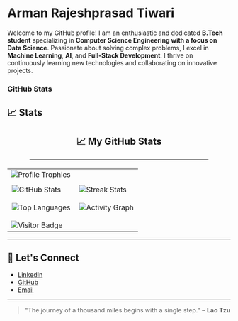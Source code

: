 # Arman Rajeshprasad Tiwari

Welcome to my GitHub profile! I am an enthusiastic and dedicated **B.Tech student** specializing in **Computer Science Engineering with a focus on Data Science**. Passionate about solving complex problems, I excel in **Machine Learning**, **AI**, and **Full-Stack Development**. I thrive on continuously learning new technologies and collaborating on innovative projects.


### GitHub Stats
## 📈 Stats

<div align="center">
  <h2>📈 My GitHub Stats</h2>
  <hr style="width:80%; margin: 20px auto;">
  <table>
    <tr>
      <td colspan="2">
        <img src="https://github-profile-trophy.vercel.app/?username=tiwariar7&row=1&column=8&margin-h=8&theme=darkhub&count_private=true&margin-w=15&no-frame=true" alt="Profile Trophies" />
      </td>
    </tr>
    <tr>
      <td style="padding: 10px;">
        <img src="https://github-readme-stats.vercel.app/api?username=tiwariar7&show_icons=true&hide_border=true" alt="GitHub Stats" />
      </td>
      <td style="padding: 10px;">
        <img src="https://github-readme-streak-stats.herokuapp.com/?user=tiwariar7&theme=default&hide_title=true" alt="Streak Stats" />
      </td>
    </tr>
    <tr>
      <td style="padding: 10px;">
        <img src="https://github-readme-stats.vercel.app/api/top-langs/?username=tiwariar7&layout=compact" alt="Top Languages" />
      </td>
      <td style="padding: 10px;">
        <img src="https://github-readme-activity-graph.vercel.app/graph?username=tiwariar7&theme=github" alt="Activity Graph" />
      </td>
    </tr>
    <tr>
      <td colspan="2" style="padding-top: 10px;">
        <img src="https://visitor-badge.laobi.icu/badge?page_id=tiwariar7.tiwariar7" alt="Visitor Badge" />
      </td>
    </tr>
  </table>  
</div>

---

## 📣 Let's Connect

- [LinkedIn](https://www.linkedin.com/in/tiwariar7/)
- [GitHub](https://github.com/tiwariar7)
- [Email](mailto:tiwariar_9@rknec.edu)

---

> "The journey of a thousand miles begins with a single step." – **Lao Tzu**
